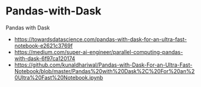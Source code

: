 # Pandas-with-Dask

Pandas with Dask

- https://towardsdatascience.com/pandas-with-dask-for-an-ultra-fast-notebook-e2621c3769f
- https://medium.com/super-ai-engineer/parallel-computing-pandas-with-dask-6f97ca120174
- https://github.com/kunaldhariwal/Pandas-with-Dask-For-an-Ultra-Fast-Notebook/blob/master/Pandas%20with%20Dask%2C%20For%20an%20Ultra%20Fast%20Notebook.ipynb
